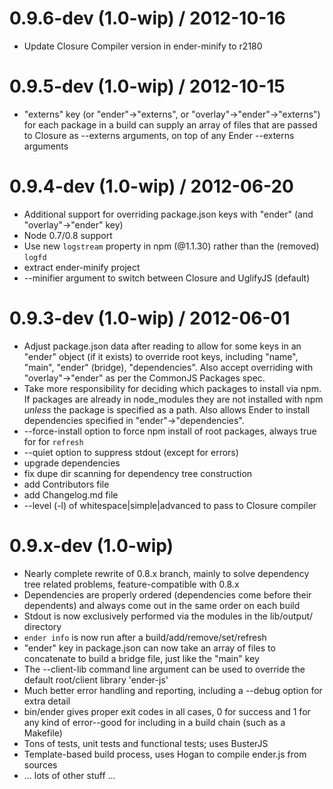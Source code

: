 0.9.6-dev (1.0-wip) / 2012-10-16
================================

  * Update Closure Compiler version in ender-minify to r2180

0.9.5-dev (1.0-wip) / 2012-10-15
================================

  * "externs" key (or "ender"->"externs", or "overlay"->"ender"->"externs") for each package in a build can supply an array of files that are passed to Closure as --externs arguments, on top of any Ender --externs arguments

0.9.4-dev (1.0-wip) / 2012-06-20
================================

  * Additional support for overriding package.json keys with "ender" (and "overlay"->"ender" key)
  * Node 0.7/0.8 support
  * Use new `logstream` property in npm (@1.1.30) rather than the (removed) `logfd`
  * extract ender-minify project
  * --minifier argument to switch between Closure and UglifyJS (default)

0.9.3-dev (1.0-wip) / 2012-06-01 
================================

  * Adjust package.json data after reading to allow for some keys in an "ender" object (if it exists) to override root keys, including "name", "main", "ender" (bridge), "dependencies". Also accept overriding with "overlay"->"ender" as per the CommonJS Packages spec.
  * Take more responsibility for deciding which packages to install via npm. If packages are already in node_modules they are not installed with npm *unless* the package is specified as a path. Also allows Ender to install dependencies specified in "ender"->"dependencies".
  * --force-install option to force npm install of root packages, always true for for `refresh`
  * --quiet option to suppress stdout (except for errors)
  * upgrade dependencies
  * fix dupe dir scanning for dependency tree construction
  * add Contributors file
  * add Changelog.md file
  * --level (-l) of whitespace|simple|advanced to pass to Closure compiler

0.9.x-dev (1.0-wip)
===================

 * Nearly complete rewrite of 0.8.x branch, mainly to solve dependency tree related problems, feature-compatible with 0.8.x
 * Dependencies are properly ordered (dependencies come before their dependents) and always come out in the same order on each build
 * Stdout is now exclusively performed via the modules in the lib/output/ directory
 * `ender info` is now run after a build/add/remove/set/refresh
 * "ender" key in package.json can now take an array of files to concatenate to build a bridge file, just like the "main" key
 * The --client-lib command line argument can be used to override the default root/client library 'ender-js'
 * Much better error handling and reporting, including a --debug option for extra detail
 * bin/ender gives proper exit codes in all cases, 0 for success and 1 for any kind of error--good for including in a build chain (such as a Makefile)
 * Tons of tests, unit tests and functional tests; uses BusterJS
 * Template-based build process, uses Hogan to compile ender.js from sources
 * ... lots of other stuff ...